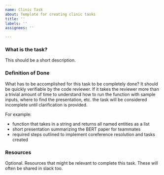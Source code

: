 ```yaml
---
name: Clinic Task
about: Template for creating clinic tasks
title: ''
labels: ''
assignees: ''

---
```


### What is the task?

This should be a short description.

### Definition of Done

What has to be accomplished for this task to be completely done?
It should be quickly verifiable by the code reviewer. If it takes the reviewer
more than a trivial amount of time to understand how to run the function
with sample inputs, where to find the presentation, etc. the task will be considered
incomplete until clarification is provided.

For example:
- function that takes in a string and returns all named entities as a list
- short presentation summarizing the BERT paper for teammates
- required steps outlined to implement coreference resolution and tasks created

### Resources

Optional. Resources that might be relevant to complete this task. These will often be shared in slack too.
